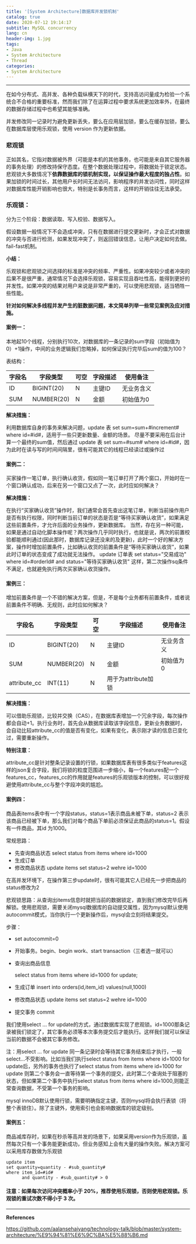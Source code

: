 ```yaml
---
title: '[System Architecture]数据库并发锁机制'
catalog: true
date: 2020-07-12 19:14:17
subtitle: MySQL concurrency
lang: cn
header-img: 1.jpg
tags:
- Java
- System Architecture
- Thread
categories:
- System Architecture
---
```


---

在如今分布式、高并发、各种负载纵横天下的时代，支持高访问量成为检验一个系统合不合格的重要标准，然而我们除了在运算过程中要求系统更加效率外，在最终的数据存储过程中也希望其能够准确。

并发修改同一记录时为避免更新丢失，要么在应用层加锁，要么在缓存加锁，要么在数据库层使用乐观锁，使用 version 作为更新依据。


### 悲观锁

正如其名，它指对数据被外界（可能是本机的其他事务，也可能是来自其它服务器的事务处理）的修改持保守态度。在整个数据处理过程中，将数据处于锁定状态。悲观锁大多数情况下**依靠数据库的锁机制实现，以保证操作最大程度的独占性**。如果加锁的时间过长，其他用户长时间无法访问，影响程序的并发访问性，同时这样对数据库性能开销影响也很大，特别是长事务而言，这样的开销往往无法承受。

### 乐观锁：

分为三个阶段：数据读取、写入校验、数据写入。

假设数据一般情况下不会造成冲突，只有在数据进行提交更新时，才会正式对数据的冲突与否进行检测，如果发现冲突了，则返回错误信息，让用户决定如何去做。fail-fast机制。


**小结：**

乐观锁和悲观锁之间选择的标准是冲突的频率、严重性。如果冲突较少或者冲突的后果不是很严重，通常情况下会选择乐观锁，容易实现且吞吐性高，能得到更好的并发性。如果冲突的结果对用户来说是非常严重的，可以使用悲观锁，适当牺牲一些性能。


**针对如何解决多线程并发产生的脏数据问题，本文简单列举一些常见案例及应对措施。**

#### 案例一：

本地起10个线程，分别执行10次，对数据库的一条记录的sum字段（初始值为0）+1操作，中间的业务逻辑我们忽略掉，如何保证执行完毕后sum的值为100？


表结构：

|字段名|	字段类型	|可空|	字段描述	| 使用备注|
| --- | --- | --- | --- |---|
|ID	|BIGINT(20)|	N	|主键ID|	无业务含义|
|SUM|	NUMBER(20)|N	|金额	|初始值为0|

**解决措施：**

利用数据库自身的事务来解决问题，update 表 set sum=sum+#increment#   where id=#id#，适用于一些只更新数量、金额的场景。
尽量不要采用在后台计算一个最终的sum值，然后通过 update 表 set sum=#sum#  where id=#id#，因为此时在读与写的时间间隔里，很有可能其它的线程已经读过或操作过

#### 案例二：

买家操作一笔订单，执行确认收货，假如同一笔订单打开了两个窗口，开始时在一个窗口确认成功，后来在另一个窗口又点了一次，此时应如何解决？

**解决措施：**

在执行“买家确认收货”操作时，我们通常会首先查出这笔订单，判断当前操作用户是否有执行权限，同时判断当前订单的状态是否是“等待买家确认收货”，如果满足这些前置条件，才允许后面的业务操作，更新数据库。
当然，存在另一种可能，如果是通过自动化脚本操作呢？两次操作几乎同时执行，也就是说，两次的前置校验都能顺利通过(因此那时，数据库记录还没来的及更新)，此时一个好的解决方案，操作时增加前置条件，比如确认收货的前置条件是“等待买家确认收货”，如果此时订单的状态变成了成功就无法操作。
update 订单表 set  status="交易成功"  where id=#orderId# and status="等待买家确认收货"
这样，第二次操作sq条件不满足，也就避免执行两次买家确认收货操作。

#### 案例三：

增加前置条件是一个不错的解决方案，但是，不是每个业务都有前置条件，或者说前置条件不明确、无规则，此时应如何解决？


|字段名|	字段类型	|可空|	字段描述	| 使用备注|
| --- | --- | --- | --- |---|
|ID|	BIGINT(20)|	N	|主键ID|	无业务含义|
|SUM|	NUMBER(20)|	N	|金额| 初始值为0|
|attribute_cc|	INT(11)	| N	|用于为attribute加锁	|
 

**解决措施：**

可以借助乐观锁，比较并交换（CAS），在数据库表增加一个冗余字段，每次操作都会自动+1。执行业务时，首先会从数据库读取该字段信息，更新业务数据时，会自动比较attribute_cc的值是否有变化，如果有变化，表示刚才读的信息已变化过，需要重新操作。

**特别注意：**

attribute_cc是针对整条记录设置的行锁，如果数据库表有很多类似于features这样的json复合字段，我们将锁的粒度范围进一步缩小，每一个features配一个features_cc，features_cc的作用就是features的乐观锁版本的控制，可以很好规避使用attribute_cc与整个字段冲突的尴尬。


#### 案例四：

商品表items表中有一个字段status，status=1表示商品未被下单，status=2 表示该商品已经被下单，那么我们对每个商品下单前必须保证此商品的status=1。假设有一件商品，其id 为1000。

常规思路：

* 先查询商品状态  select status from items where id=1000
* 生成订单 
* 修改商品状态 update items set status=2 wehre id=1000

在高并发环境下，在操作第三步update时，很有可能其它人已经先一步把商品的status修改为2

悲观锁思路：从查询出items信息时就把当前的数据锁定，直到我们修改完毕后再解锁。使用悲观锁，需要关闭mysql数据库的自动提交属性，因为mysql默认使用autocommit模式，当你执行一个更新操作后，mysql会立刻将结果提交。

步骤：

* set autocommit=0
* 开始事务。begin、begin work、start transaction（三者选一就可以）
* 查询出商品信息

  select status from items where id=1000 for update;
* 生成订单 insert into orders(id,item_id) values(null,1000)
* 修改商品状态 update items set status=2 wehre id=1000
* 提交事务  commit 

我们使用select ... for update的方式，通过数据库实现了悲观锁。id=1000那条记录被我们锁定了，其它事务必须等本次事务提交后才能执行。这样我们就可以保证当前的数据不会被其它事务修改。

注：用select ... for update 同一条记录时会等待其它事务结束后才执行，一般select...不受影响。比如当我们执行select status from items where id=1000 for update后，另外的事务也执行了select status from items where id=1000 for update 则第二个事务会一直等待第一个事务的提交，此时第二个查询处于阻塞的状态，但如果第二个事务中执行select status from items where id=1000,则能正常查询数据，不受第一个事务的影响。

mysql innoDB默认使用行锁，需要明确指定主键，否则mysql将会执行表锁（将整个表锁住）。除了主键外，使用索引也会影响数据库的锁定级别。

#### 案例五：

商品减库存时，如果在秒杀等高并发的场景下，如果采用version作为乐观锁，虽然每次只有一个事务能更新成功，但业务感知上会有大量的操作失败。解决方案可以采用库存数做为乐观锁

```
update item
set quantity=quantity - #sub_quantity#
where item_id=#id# 
	  and quantity - #sub_quantity# > 0

```

#### 注意：如果每次访问冲突概率小于 20%，推荐使用乐观锁，否则使用悲观锁。乐观锁的重试次数不得小于 3 次。

---
**References**

https://github.com/aalansehaiyang/technology-talk/blob/master/system-architecture/%E9%94%81%E6%9C%BA%E5%88%B6.md
